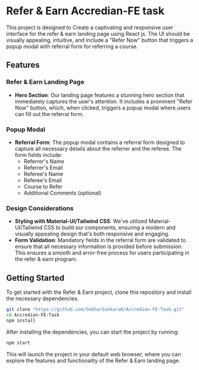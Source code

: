 # Refer & Earn Accredian-FE task

This project is designed to Create a captivating and responsive user interface for the refer & earn landing page using React js. The UI should be visually appealing, intuitive, and include a "Refer Now" button that triggers a popup modal with referral form for referring a course.

## Features

### Refer & Earn Landing Page

- **Hero Section**: Our landing page features a stunning hero section that immediately captures the user's attention. It includes a prominent "Refer Now" button, which, when clicked, triggers a popup modal where users can fill out the referral form.

### Popup Modal

- **Referral Form**: The popup modal contains a referral form designed to capture all necessary details about the referrer and the referee. The form fields include:
  - Referrer's Name
  - Referrer's Email
  - Referee's Name
  - Referee's Email
  - Course to Refer
  - Additional Comments (optional)

### Design Considerations

- **Styling with Material-UI/Tailwind CSS**: We've utilized Material-UI/Tailwind CSS to build our components, ensuring a modern and visually appealing design that's both responsive and engaging.
- **Form Validation**: Mandatory fields in the referral form are validated to ensure that all necessary information is provided before submission. This ensures a smooth and error-free process for users participating in the refer & earn program.

## Getting Started

To get started with the Refer & Earn project, clone this repository and install the necessary dependencies.

```bash
git clone "https://github.com/SekharSunkara6/Accredian-FE-Task.git"
cd Accredian-FE-Task
npm install
```

After installing the dependencies, you can start the project by running:

```bash
npm start
```
This will launch the project in your default web browser, where you can explore the features and functionality of the Refer & Earn landing page.
